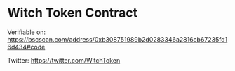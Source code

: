 # Witch Token Contract

Verifiable on:
https://bscscan.com/address/0xb308751989b2d0283346a2816cb67235fd16d434#code

Twitter:
https://twitter.com/WitchToken
